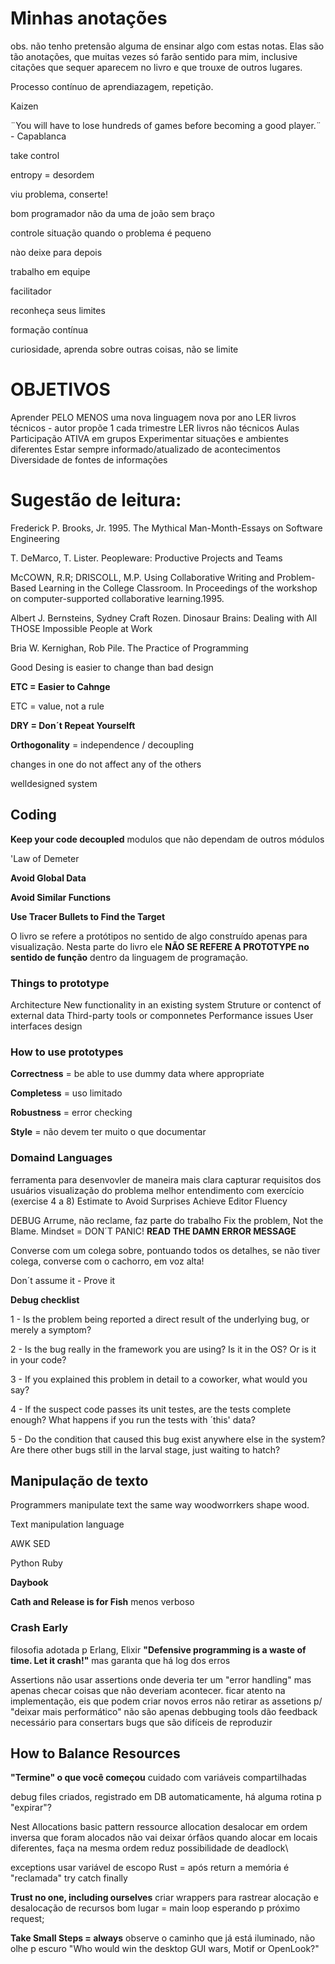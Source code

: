# Minhas anotações

obs. não tenho pretensão alguma de ensinar algo com estas notas. Elas são tão anotações, que muitas vezes só farão sentido para mim, inclusive citações que sequer aparecem no livro e que trouxe de outros lugares.



Processo contínuo de aprendiazagem, repetição.

Kaizen

¨You will have to lose hundreds of games before becoming a good player.¨ - Capablanca

take control

entropy = desordem

viu problema, conserte!

bom programador não da uma de joão sem braço

controle situação quando o problema é pequeno

nào deixe para depois

trabalho em equipe

facilitador

reconheça seus limites

formação contínua

curiosidade, aprenda sobre outras coisas, não se limite



# OBJETIVOS

Aprender PELO MENOS uma nova linguagem nova por ano
LER livros técnicos - autor propõe 1 cada trimestre
LER livros não técnicos
Aulas
Participação ATIVA em grupos
Experimentar situações e ambientes diferentes
Estar sempre informado/atualizado de acontecimentos
Diversidade de fontes de informações



# Sugestão de leitura:

Frederick P. Brooks, Jr. 1995. The Mythical Man-Month-Essays on Software Engineering

T. DeMarco, T. Lister. Peopleware: Productive Projects and Teams

McCOWN, R.R; DRISCOLL, M.P. Using Collaborative Writing and Problem-Based Learning in the College Classroom. In Proceedings of the workshop on computer-supported collaborative learning.1995.

Albert J. Bernsteins, Sydney Craft Rozen. Dinosaur Brains: Dealing with All THOSE Impossible People at Work

Bria W. Kernighan, Rob Pile. The Practice of Programming

Good Desing is easier to change than bad design



**ETC = Easier to Cahnge**

ETC = value, not a rule

**DRY = Don´t Repeat Yourselft**

**Orthogonality** = independence / decoupling

changes in one do not affect any of the others

welldesigned system




## Coding

**Keep your code decoupled**
modulos que não dependam de outros módulos

'Law of Demeter

**Avoid Global Data**

**Avoid Similar Functions**

**Use Tracer Bullets to Find the Target**

O livro se refere a protótipos no sentido de algo construído apenas para visualização.
Nesta parte do livro ele **NÃO SE REFERE A PROTOTYPE no sentido de função** dentro da linguagem de programação.



### Things to prototype

Architecture
New functionality in an existing system
Struture or contenct of external data
Third-party tools or componnetes
Performance issues
User interfaces design


### How to use prototypes

**Correctness** = be able to use dummy data where appropriate

**Completess** = uso limitado

**Robustness** = error checking

**Style** = não devem ter muito o que documentar


### Domaind Languages

ferramenta para desenvovler de maneira mais clara
capturar requisitos dos usuários
visualização do problema
melhor entendimento com exercício (exercise 4 a 8)
Estimate to Avoid Surprises
Achieve Editor Fluency

DEBUG
Arrume, não reclame, faz parte do trabalho
Fix the problem, Not the Blame.
Mindset = DON´T PANIC!
**READ THE DAMN ERROR MESSAGE**

Converse com um colega sobre, pontuando todos os detalhes, se não tiver colega, converse com o cachorro, em voz alta!

Don´t assume it - Prove it

**Debug checklist**

1 - Is the problem being reported a direct result of the underlying bug, or merely a symptom?

2 - Is the bug really in the framework you are using? Is it in the OS? Or is it in your code?

3 - If you explained this problem in detail to a coworker, what would you say?

4 - If the suspect code passes its unit testes, are the tests complete enough? What happens if you run the tests with ´this' data?

5 - Do the condition that caused this bug exist anywhere else in the system? Are there other bugs still in the larval stage, just waiting to hatch?




## Manipulação de texto

Programmers manipulate text the same way woodworrkers shape wood.

Text manipulation language

AWK SED

Python Ruby



**Daybook**

**Cath and Release is for Fish**
menos verboso


### Crash Early

filosofia adotada p Erlang, Elixir
**"Defensive programming is a waste of time. Let it crash!"**
mas garanta que há log dos erros

Assertions
não usar assertions onde deveria ter um "error handling"
mas apenas checar coisas que não deveriam acontecer.
ficar atento na implementação, eis que podem criar novos erros
não retirar as assetions p/ "deixar mais performático"
não são apenas debbuging tools
dão feedback necessário para consertars bugs que são difíceis de reproduzir


## How to Balance Resources

**"Termine" o que você começou**
cuidado com variáveis compartilhadas

debug files criados, registrado em DB automaticamente, há alguma rotina p "expirar"?

Nest Allocations
basic pattern ressource allocation
desalocar em ordem inversa que foram alocados
não vai deixar órfãos
quando alocar em locais diferentes, faça na mesma ordem
reduz possibilidade de deadlock\

exceptions
usar variável de escopo
Rust = após return a memória é "reclamada"
try catch finally


**Trust no one, including ourselves**
criar wrappers para rastrear alocação e desalocação de recursos
bom lugar = main loop esperando p próximo request;

**Take Small Steps = always**
observe o caminho que já está iluminado, não olhe p escuro
"Who would win the desktop GUI wars, Motif or OpenLook?"



